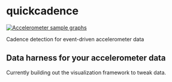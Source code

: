 # quickcadence

[![Accelerometer sample graphs](https://i.gyazo.com/fa11d9be4f8d3a14ea2ae7f5684d874f.gif)](https://gyazo.com/fa11d9be4f8d3a14ea2ae7f5684d874f)

Cadence detection for event-driven accelerometer data

## Data harness for your accelerometer data

Currently building out the visualization framework to tweak data.
